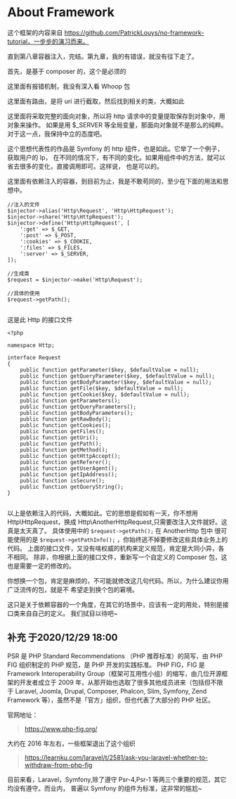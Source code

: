 # About Framework

这个框架的内容来自 https://github.com/PatrickLouys/no-framework-tutorial，一步步的演习而来。

直到第八章容器注入，完结。第九章，我的有错误，就没有往下走了。

首先，是基于 composer 的，这个是必须的

这里面有报错机制，我没有深入看 Whoop 包

这里面有路由，是将 uri 进行截取，然后找到相关的类，大概如此

这里面将采取完整的面向对象，所以将 http 请求中的变量提取保存到对象中，用对象来操作。
如果是用 $_SERVER 等全局变量，那面向对象就不是那么的纯粹。
对于这一点，我保持中立的态度吧。

这个思想代表性的作品是 Symfony 的 http 组件，也是如此。它举了一个例子，获取用户的 Ip，
在不同的情况下，有不同的变化。如果用组件中的方法，就可以省去很多的变化，直接调用即可。这样说，
也是可以的。

这里面有依赖注入的容器，到目前为止，我是不敢苟同的，至少在下面的用法和思想中。

```
//注入的文件
$injector->alias('Http\Request', 'Http\HttpRequest');
$injector->share('Http\HttpRequest');
$injector->define('Http\HttpRequest', [
    ':get' => $_GET,
    ':post' => $_POST,
    ':cookies' => $_COOKIE,
    ':files' => $_FILES,
    ':server' => $_SERVER,
]);

//生成类
$request = $injector->make('Http\Request');

//具体的使用
$request->getPath();


```

这是此 Http 的接口文件
```
<?php

namespace Http;

interface Request
{
    public function getParameter($key, $defaultValue = null);
    public function getQueryParameter($key, $defaultValue = null);
    public function getBodyParameter($key, $defaultValue = null);
    public function getFile($key, $defaultValue = null);
    public function getCookie($key, $defaultValue = null);
    public function getParameters();
    public function getQueryParameters();
    public function getBodyParameters();
    public function getRawBody();
    public function getCookies();
    public function getFiles();
    public function getUri();
    public function getPath();
    public function getMethod();
    public function getHttpAccept();
    public function getReferer();
    public function getUserAgent();
    public function getIpAddress();
    public function isSecure();
    public function getQueryString();
}


```

以上是依赖注入的代码，大概如此。它的思想是假如有一天，你不想用 Http\HttpRequest，换成 
Http\AnotherHttpRequest,只需要改注入文件就好。这真是太天真了。
具体使用中的 ```$request->getPath();``` 在 AnotherHttp 包中
很可能使用的是 ```$request->getPathInfo();``` ，你始终逃不掉要修改这些具体业务上的代码。
上面的接口文件，又没有啥权威的机构来定义规范，肯定是大同小异，各不相同。
除非，你根据上面的接口文件，重新写一个自定义的 Composer 包，这也是需要一定的修改的。

你想换一个包，肯定是麻烦的，不可能就修改这几句代码。所以，为什么建议你用广泛流传的包，就是不
希望走到换个包的窘境。

这只是关于依赖容器的一个角度，在其它的场景中，应该有一定的用处，特别是接口类来自自己的定义。
我们拭目以待吧~


## 补充 于2020/12/29 18:00

PSR 是 PHP Standard Recommendations （PHP 推荐标准）的简写，由 PHP FIG 组织制定的 PHP 规范，是 PHP 开发的实践标准。
PHP FIG，FIG 是 Framework Interoperability Group（框架可互用性小组）的缩写，由几位开源框架的开发者成立于 2009 年，从那开始也选取了很多其他成员进来（包括但不限于 Laravel, Joomla, Drupal, Composer, Phalcon, Slim, Symfony, Zend Framework 等），虽然不是「官方」组织，但也代表了大部分的 PHP 社区。

官网地址：
> https://www.php-fig.org/

大约在 2016 年左右，一些框架退出了这个组织
> https://learnku.com/laravel/t/2581/ask-you-laravel-whether-to-withdraw-from-php-fig

目前来看，Laravel，Symfony,除了遵守 Psr-4,Psr-1 等两三个重要的规范，其它均没有遵守。而业内，
普遍以 Symfony 的组件为标准，这非常的尴尬~

